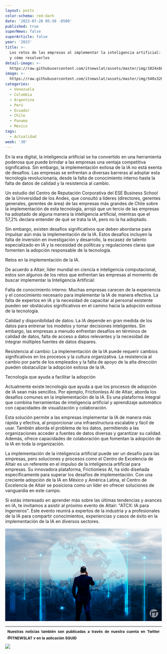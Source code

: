 ```yaml
---
layout: posts
color-schema: red-dark
date: '2023-07-28 05:30 -0500'
published: true
superNews: false
superArticle: false
year: '2023'
title: >-
  Los retos de las empresas al implementar la inteligencia artificial: qué hacer
  y cómo resolverlos
detail-image: >-
  https://raw.githubusercontent.com/itnewslat/assets/master/img/1024x680/Ejecutivo-Negocios-g.jpg
image: >-
  https://raw.githubusercontent.com/itnewslat/assets/master/img/540x320/Ejecutivo-Negocios-p.jpg
categories:
  - Venezuela
  - Colombia
  - Argentina
  - Perú
  - Ecuador
  - Chile
  - Panama
  - Mexico
tags:
  - Actualidad
week: '30'
---
```

En la era digital, la inteligencia artificial se ha convertido en una herramienta poderosa que puede brindar a las empresas una ventaja competitiva significativa. Sin embargo, la implementación exitosa de la IA no está exenta de desafíos. Las empresas se enfrentan a diversas barreras al adoptar esta tecnología revolucionaria, desde la falta de conocimiento interno hasta la falta de datos de calidad y la resistencia al cambio. 
 
Un estudio del Centro de Reputación Corporativa del ESE Business School de la Universidad de los Andes, que consultó a líderes (directores, gerentes generales, gerentes de área) de las empresas más grandes de Chile sobre la implementación de esta tecnología, arrojó que un tercio de las empresas ha adoptado de alguna manera la inteligencia artificial, mientras que el 57,2% declara entender de qué se trata la IA, pero no la ha adoptado.
 
Sin embargo, existen desafíos significativos que deben abordarse para impulsar aún más la implementación de la IA. Estos desafíos incluyen la falta de inversión en investigación y desarrollo, la escasez de talento especializado en IA y la necesidad de políticas y regulaciones claras que fomenten la adopción responsable de la tecnología.
 

Retos en la implementación de la IA.
 
De acuerdo a Altair, líder mundial en ciencia e inteligencia computacional, estos son algunos de los retos que enfrentan las empresas al momento de buscar implementar la Inteligencia Artificial:
 
Falta de conocimiento interno: Muchas empresas carecen de la experiencia y el conocimiento necesario para implementar la IA de manera efectiva. La falta de expertos en IA y la necesidad de capacitar al personal existente pueden ser obstáculos significativos en el camino hacia la adopción exitosa de la tecnología.
 
Calidad y disponibilidad de datos: La IA depende en gran medida de los datos para entrenar los modelos y tomar decisiones inteligentes. Sin embargo, las empresas a menudo enfrentan desafíos en términos de calidad de datos, falta de acceso a datos relevantes y la necesidad de integrar múltiples fuentes de datos dispares.
 
Resistencia al cambio: La implementación de la IA puede requerir cambios significativos en los procesos y la cultura organizativa. La resistencia al cambio por parte de los empleados y la falta de apoyo de la alta dirección pueden obstaculizar la adopción exitosa de la IA.
 
Tecnología que ayuda a facilitar la adopción
 
Actualmente existe tecnología que ayuda a que los procesos de adopción de IA sean más sencillos. Por ejemplo, Frictionless AI de Altair, aborda los desafíos comunes en la implementación de la IA. Es una plataforma integral que combina herramientas de inteligencia artificial y aprendizaje automático con capacidades de visualización y colaboración.
 
Esta solución permite a las empresas implementar la IA de manera más rápida y efectiva, al proporcionar una infraestructura escalable y fácil de usar.  También aborda el problema de los datos, permitiendo a las organizaciones acceder a fuentes de datos diversas y garantizar su calidad. Además, ofrece capacidades de colaboración que fomentan la adopción de la IA en toda la organización.
 
La implementación de la inteligencia artificial puede ser un desafío para las empresas, pero soluciones y procesos como el Centro de Excelencia de Altair es un referente en el impulso de la inteligencia artificial para empresas. Su innovadora plataforma, Frictionless AI, ha sido diseñada específicamente para superar los desafíos de implementación. Con una creciente adopción de la IA en México y América Latina, el Centro de Excelencia de Altair se posiciona como un líder en ofrecer soluciones de vanguardia en este campo.
 
Si estás interesado en aprender más sobre las últimas tendencias y avances en IA, te invitamos a asistir al próximo evento de Altair: "ATCX: IA para Ingenieros". Este evento reunirá a expertos de la industria y a profesionales de la IA para compartir conocimientos, experiencias y casos de éxito en la implementación de la IA en diversos sectores.
 
![](https://raw.githubusercontent.com/itnewslat/assets/master/img/540x320/Ejecutivo-Negocios-p.jpg)

<table style="height: 42px;" width="569">
<tbody>
<tr>
<td style="text-align: justify;"><sub><strong>Nuestras noticias también son publicadas a través de nuestra cuenta en Twitter <a href="https://twitter.com/itnewslat?lang=es">@ITNEWSLAT</a> y en la aplicación <a href="https://squidapp.co/en/">SQUID</a></strong></sub></td>
</tr>
</tbody>
</table>
<img src="https://tracker.metricool.com/c3po.jpg?hash=56f88a41e39ab42c063cc51676587a04"/>